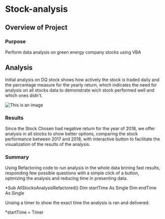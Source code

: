 # Stock-analysis
## Overview of Project
### Purpose
Perform data analysis on green energy company stocks using VBA
## Analysis 
Initial analysis on DQ stock shows how actively the stock is traded daily and the percentage measure for the yearly return, which indicates the need for analysis on all stocks data to demonstrate wich stock performed well and which ones didn't.



![This is an image](https://github.com/Fbullman/Stock-analysis/blob/main/DQ%20negative%20Return%20(2).png)


### Results
Since the Stock Chosen had negative return for the year of 2018, we offer analysis in all stocks to show better options, comparing the stock performance between 2017 and 2018, with interactive button to facilitate the visualization of the results of the analysis.

### Summary
Using Refactoring code to run analysis in the whole data brining fast results, responding few possible questions with a simple click of a button, optmizing the analysis and reducing time in presenting data.

*Sub AllStocksAnalysisRefactored()
    Dim startTime As Single
    Dim endTime  As Single

Unsing a timer to show the exact time the analysis is ran and delivered.

*startTime = Timer








